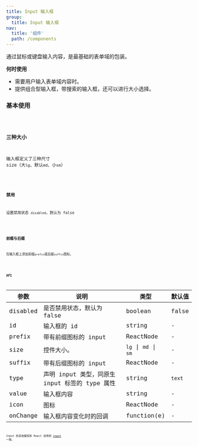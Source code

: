```yaml
---
title: Input 输入框
group:
  title: Input 输入框
nav:
  title: '组件'
  path: /components
---
```


通过鼠标或键盘输入内容，是最基础的表单域的包装。

**何时使用**

- 需要用户输入表单域内容时。
- 提供组合型输入框，带搜索的输入框，还可以进行大小选择。

### 基本使用

<code src="./demos/base.tsx" />

### 三种大小

输入框定义了三种尺寸 size（大`lg`、默认`md`、小`sm`）

<code src="./demos/size.tsx" />

### 禁用

设置禁用状态 `disabled`，默认为 false

<code src="./demos/disabled.tsx" />

### 前缀与后缀

在输入框上添加前缀`prefix`或后缀`suffix`图标。

<code src="./demos/prefix-suffix.tsx" />

### API

| 参数     | 说明                                           | 类型                 | 默认值 |
| -------- | ---------------------------------------------- | -------------------- | ------ |
| disabled | 是否禁用状态，默认为 false                     | boolean              | false  |
| id       | 输入框的 id                                    | string               | -      |
| prefix   | 带有前缀图标的 input                           | ReactNode            | -      |
| size     | 控件大小。                                     | `lg` \| `md` \| `sm` | -      |
| suffix   | 带有后缀图标的 input                           | ReactNode            | -      |  |
| type     | 声明 input 类型，同原生 input 标签的 type 属性 | string               | `text` |
| value    | 输入框内容                                     | string               | -      |
| icon     | 图标                                           | ReactNode            | -      |
| onChange | 输入框内容变化时的回调                         | function(e)          | -      |

Input 的其他属性和 React 自带的 [input](https://facebook.github.io/react/docs/events.html#supported-events) 一致。
